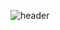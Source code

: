 ![header](https://capsule-render.vercel.app/api?type=waving&color=auto&height=300&section=header&text=Seongyeon%20kim&fontSize=70)

<!--   <a href="https://velog.io/@tjddus0302/series" target="_blank"><img src="https://img.shields.io/badge/Velog-20c997?style=flat-square&logo=Vimeo&logoColor=white"/></a> 
  <a href="mailto:tjddus0302@gmail.com" target="_blank"><img src="https://img.shields.io/badge/Gmail-EA4335?style=flat-square&logo=Gmail&logoColor=white"/></a>

 -->
